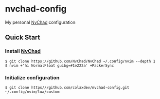 # nvchad-config

My personal [NvChad](https://nvchad.github.io) configuration

## Quick Start

### Install [NvChad](https://nvchad.github.io)

```console
$ git clone https://github.com/NvChad/NvChad ~/.config/nvim --depth 1
$ nvim +'hi NormalFloat guibg=#1e222a' +PackerSync
```

### Initialize configuration

```console
$ git clone https///github.com/colaxdev/nvchad-config.git ~/.config/nvim/lua/custom
```
